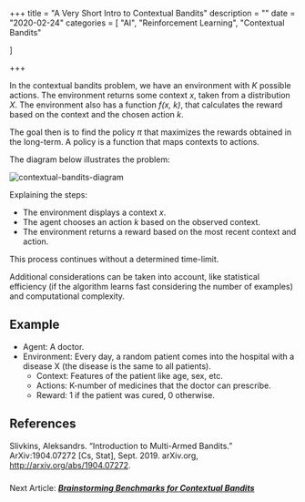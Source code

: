 +++
title = "A Very Short Intro to Contextual Bandits"
description = ""
date = "2020-02-24"
categories = [
    "AI",
        "Reinforcement Learning",
"Contextual Bandits"
        
]

+++


In the contextual bandits problem, we have an
environment with *K* possible actions. The environment returns some context *x*, taken from a distribution *X*.
The environment also has a function *f(x, k)*, that calculates the reward 
based on the context and the chosen action *k*.

The goal then is to find the policy $\pi$ that maximizes the rewards obtained in the 
long-term. A policy is a function that maps contexts to actions.

The diagram below illustrates the problem:

![contextual-bandits-diagram](/intro.png)

Explaining the steps:

* The environment displays a context *x*.
* The agent chooses an action *k* based on the observed context.
* The environment returns a reward based on the most recent context and action.

This process continues without a determined time-limit.


Additional considerations can be taken into account, like statistical efficiency (if the
algorithm learns fast considering the number of examples) and
computational complexity.

## Example

* Agent: A doctor.
* Environment: Every day, a random patient comes into the hospital with a 
disease X (the disease is the same to all patients).
    * Context: Features of the patient like age, sex, etc.
    * Actions: K-number of medicines that the doctor can prescribe.
    * Reward: 1 if the patient was cured, 0 otherwise.

## References

Slivkins, Aleksandrs. “Introduction to Multi-Armed Bandits.” ArXiv:1904.07272 [Cs, Stat], Sept. 2019. arXiv.org, http://arxiv.org/abs/1904.07272.

###

Next Article: [**_Brainstorming Benchmarks for Contextual
Bandits_**](/posts/benchmark/)
